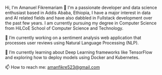 Hi, I'm Amanuel Fikremariam 👋
I'm a passionate developer and data science enthusiast based in Addis Ababa, Ethiopia, I have a major interest in data and AI related fields and 
have also dabbled in Fullstack development over the past few years.
I am currently pursuing my degree in Computer Science from HiLCoE School of Computer Science and Technology.

🔭 I’m currently working on a sentiment analysis web application that processes user reviews using Natural Language Processing (NLP).

🌱 I’m currently learning about Deep Learning frameworks like TensorFlow and exploring how to deploy models using Docker and Kubernetes.

📫 How to reach me: amanfikre523@gmail.com
